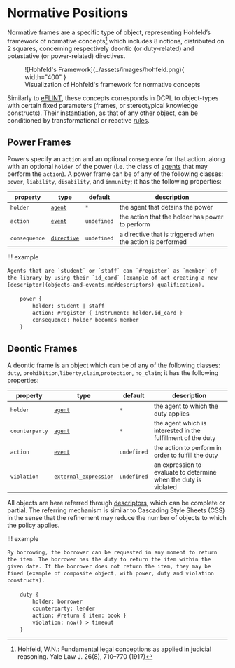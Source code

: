 # Normative Positions

Normative frames are a specific type of object, representing Hohfeld’s framework of normative concepts[^1] which includes 8 notions, distributed on 2 squares, concerning respectively deontic (or duty-related) and potestative (or power-related) directives.

<figure markdown="span">
  ![Hohfeld's Framework](../assets/images/hohfeld.png){ width="400" }
  <figcaption>Visualization of Hohfeld's framework for normative concepts</figcaption>
</figure>

Similarly to [eFLINT](https://gitlab.com/eflint), these concepts corresponds in DCPL to object-types with certain fixed parameters (frames, or stereotypical knowledge constructs).
Their instantiation, as that of any other object, can be conditioned by transformational or reactive [rules](rules.md).

## Power Frames

Powers specify an `action` and an optional `consequence` for that action, along with an optional `holder` of the power (i.e. the class of [agents](objects-and-events.md#agents) that may perform the `action`). A power frame can be of any of the following classes: `power`, `liability`, `disability`, and `immunity`; it has the following properties:

| property      | type                                                 | default     | description                                                |
| ------------- | ---------------------------------------------------- | ----------- | ---------------------------------------------------------- |
| `holder`      | [`agent`](../reference/objects-and-events.md#agents) | `*`         | the agent that detains the power                           |
| `action`      | [`event`](../reference/objects-and-events.md#events) | `undefined` | the action that the holder has power to perform            |
| `consequence` | [`directive`](../reference/objects-and-events.md)    | `undefined` | a directive that is triggered when the action is performed |

!!! example

    Agents that are `student` or `staff` can `#register` as `member` of the library by using their `id_card` (example of act creating a new [descriptor](objects-and-events.md#descriptors) qualification).

        power {
            holder: student | staff
            action: #register { instrument: holder.id_card }
            consequence: holder becomes member
        }

## Deontic Frames

A deontic frame is an object which can be of any of the following classes: `duty`, `prohibition`,`liberty`,`claim`,`protection`, `no_claim`; it has the following properties:

| property       | type                                                          | default     | description                                                      |
| -------------- | ------------------------------------------------------------- | ----------- | ---------------------------------------------------------------- |
| `holder`       | [`agent`](../reference/objects-and-events.md#agents)          | `*`         | the agent to which the duty applies                              |
| `counterparty` | [`agent`](../reference/objects-and-events.md#agents)          | `*`         | the agent which is interested in the fulfillment of the duty     |
| `action`       | [`event`](../reference/objects-and-events.md#events)          | `undefined` | the action to perform in order to fulfill the duty               |
| `violation`    | [`external_expression`](../reference/external-expressions.md) | `undefined` | an expression to evaluate to determine when the duty is violated |

All objects are here referred through [descriptors](../reference/objects-and-events.md#descriptors), which can be complete or partial. The referring mechanism is similar to Cascading Style Sheets (CSS) in the sense that the refinement may reduce the number of objects to which the policy applies.

!!! example

    By borrowing, the borrower can be requested in any moment to return the item. The borrower has the duty to return the item within the given date. If the borrower does not return the item, they may be fined (example of composite object, with power, duty and violation constructs).

        duty {
            holder: borrower
            counterparty: lender
            action: #return { item: book }
            violation: now() > timeout
        }

[^1]: Hohfeld, W.N.: Fundamental legal conceptions as applied in judicial reasoning. Yale Law J. 26(8), 710–770 (1917)
